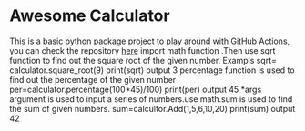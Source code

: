 # Awesome Calculator
This is a basic python package project to play around with GitHub Actions, you can check the repository [here](https://github.com/dedreira/awesomecalculator)
import math function .Then use sqrt function to find out the square root of the given number.
Exampls
sqrt= calculator.square_root(9)
print(sqrt)
output
3
percentage function is used to find out the percentage of the given number
per=calculator.percentage(100*45)/100)
print(per)
output
45
*args argument is used to input a series of numbers.use math.sum is used to find the sum of given numbers.
sum=calcultor.Add(1,5,6,10,20)
print(sum)
output
42